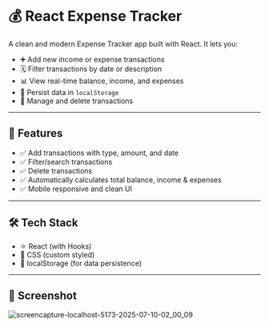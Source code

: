 # 💰 React Expense Tracker

A clean and modern Expense Tracker app built with React. It lets you:

- ➕ Add new income or expense transactions
- 🗓️ Filter transactions by date or description
- 📊 View real-time balance, income, and expenses
- 💾 Persist data in `localStorage`
- 🧹 Manage and delete transactions

---

## 🚀 Features

- ✅ Add transactions with type, amount, and date
- ✅ Filter/search transactions
- ✅ Delete transactions
- ✅ Automatically calculates total balance, income & expenses
- ✅ Mobile responsive and clean UI

---

## 🛠️ Tech Stack

- ⚛️ React (with Hooks)
- 🎨 CSS (custom styled)
- 💾 localStorage (for data persistence)

---

## 📸 Screenshot

![screencapture-localhost-5173-2025-07-10-02_00_09](https://github.com/user-attachments/assets/0423c8dc-02da-49a8-8d16-48c6cb19c6a3)

